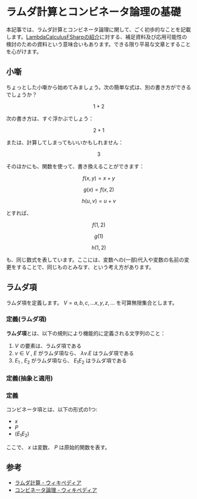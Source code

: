 # ラムダ計算とコンビネータ論理の基礎

本記事では、ラムダ計算とコンビネータ論理に関して、ごく初歩的なことを記載します。[LambdaCalculusFSharpの紹介](../01_fsharp/library/LambdaCalculusFSharp.md)に対する、補足資料及び応用可能性の検討のための資料という意味合いもあります。できる限り平易な文章とすることを心がけます。

## 小噺

ちょっとした小噺から始めてみましょう。次の簡単な式は、別の書き方ができるでしょうか？

```math
1 + 2
```

次の書き方は、すぐ浮かぶでしょう：

```math
2 + 1
```

または、計算してしまってもいいかもしれません：

```math
3
```

そのほかにも、関数を使って、書き換えることができます：

```math
f(x, y) = x + y
```

```math
g(x) = f(x, 2)
```

```math
h(u, v) = u + v
```

とすれば、

```math
f(1, 2)
```

```math
g(1)
```

```math
h(1, 2)
```

も、同じ数式を表しています。ここには、変数への(一部)代入や変数の名前の変更をすることで、同じものとみなす、という考え方があります。

## ラムダ項

ラムダ項を定義します。 $V = { a, b, c, … x, y, z, … }$ を可算無限集合とします。

### 定義(ラムダ項)

**ラムダ項**とは、以下の規則により機能的に定義される文字列のこと：

1. $V$ の要素は、ラムダ項である
2. $v ∈ V$ , $E$ がラムダ項なら、 $λv.E$ はラムダ項である
3. $E_1$ , $E_2$ がラムダ項なら、 $E_1 E_2$ はラムダ項である

### 定義(抽象と適用)

### 定義

コンビネータ項とは、以下の形式の1つ:

- $x$
- $P$
- $(E_1 E_2)$

ここで、 $x$ は変数、 $P$ は原始的関数を表す。

## 参考

- [ラムダ計算 - ウィキペディア](https://ja.wikipedia.org/wiki/%E3%83%A9%E3%83%A0%E3%83%80%E8%A8%88%E7%AE%97)
- [コンビネータ論理 - ウィキペディア](https://ja.wikipedia.org/wiki/%E3%82%B3%E3%83%B3%E3%83%93%E3%83%8D%E3%83%BC%E3%82%BF%E8%AB%96%E7%90%86)

